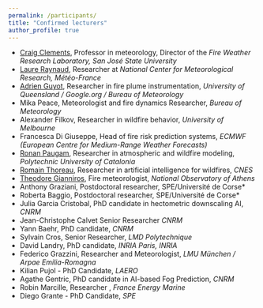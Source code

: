 ```yaml
---
permalink: /participants/
title: "Confirmed lecturers"
author_profile: true
---
```


- [Craig Clements](https://www.sjsu.edu/people/craig.clements/), Professor in meteorology, Director of the *Fire Weather Research Laboratory, San José State University*
- [Laure Raynaud](https://www.umr-cnrm.fr/spip.php?article740), Researcher at  *National Center for Meteorological Research, Météo-France*
- [Adrien Guyot](https://environment.uq.edu.au/profile/19413/adrien-guyot), Researcher in fire plume instrumentation, *University of Queensland / Google.org / Bureau of Meteorology*
- Mika Peace, Meteorologist and fire dynamics Researcher, *Bureau of Meteorology*
- Alexander Filkov, Researcher in wildfire behavior, *University of Melbourne*
- Francesca Di Giuseppe, Head of fire risk prediction systems, *ECMWF (European Centre for Medium-Range Weather Forecasts)*
- [Ronan Paugam](https://ronanpaugam.github.io/about/), Researcher in atmospheric and wildfire modeling, *Polytechnic University of Catalonia*
- [Romain Thoreau](https://www.romain-thoreau.com/), Researcher in artificial intelligence for wildfires, *CNES*
- [Theodore Gianniros](https://tmgiannaros.github.io/), Fire meteorologist, *National Observatory of Athens*
- Anthony Graziani, Postdoctoral researcher, SPE/Université de Corse*
- Roberta Baggio, Postdoctoral researcher, SPE/Université de Corse*
- Julia Garcia Cristobal, PhD candidate in hectometric downscaling AI, *CNRM*
- Jean-Christophe Calvet Senior Researcher *CNRM*
- Yann Baehr, PhD candidate, *CNRM*
- Sylvain Cros, Senior Researcher, *LMD Polytechnique*
- David Landry, PhD candidate, *INRIA Paris, INRIA*
- Federico Grazzini, Researcher and Meteorologist, *LMU München / Arpae Emilia-Romagna* 
- Kilian Pujol - PhD Candidate, *LAERO* 
- Agathe Gentric, PhD candidate in AI-based Fog Prediction, *CNRM*
- Robin Marcille, Researcher , *France Energy Marine*
- Diego Grante - PhD Candidate, *SPE*